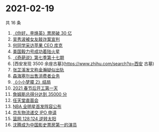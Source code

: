 # 2021-02-19

共 16 条

<!-- BEGIN ZHIHUSEARCH -->
<!-- 最后更新时间 Fri Feb 19 2021 15:14:16 GMT+0800 (CST) -->
1. [《你好，李焕英》票房破 30 亿](https://www.zhihu.com/search?q=你好李焕英)
1. [吴秀波被女友敲诈案宣判](https://www.zhihu.com/search?q=吴秀波)
1. [何同学采访苹果 CEO 库克](https://www.zhihu.com/search?q=何同学采访库克)
1. [美国毅力号成功着陆火星](https://www.zhihu.com/search?q=毅力号)
1. [《奇葩说》第七季第十七期](https://www.zhihu.com/search?q=奇葩说)
1. [西安发现 3500 余座古墓](https://www.zhihu.com/search?q=西安 古墓)
1. [张芷溪发文称金瀚疑似出轨](https://www.zhihu.com/search?q=张芷溪金瀚)
1. [森海塞尔出售消费者业务](https://www.zhihu.com/search?q=森海塞尔)
1. [《小小梦魇 2》结局](https://www.zhihu.com/search?q=小小梦魇2)
1. [2021 春节后开工第一天](https://www.zhihu.com/search?q=初七上班)
1. [詹姆斯总得分达到 35000 分](https://www.zhihu.com/search?q=湖人篮网)
1. [任天堂直面会](https://www.zhihu.com/search?q=任天堂)
1. [NBA  全明星首发阵容公布](https://www.zhihu.com/search?q=nba全明星)
1. [京东物流递交 IPO 申请](https://www.zhihu.com/search?q=京东物流)
1. [篮网 128:124 逆转太阳](https://www.zhihu.com/search?q=篮网)
1. [沈腾成为中国影史票房第一的演员](https://www.zhihu.com/search?q=沈腾)
<!-- END ZHIHUSEARCH -->
